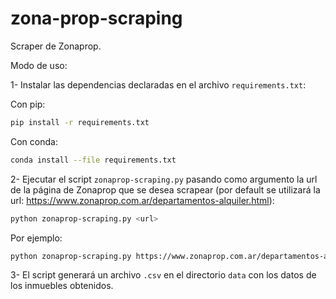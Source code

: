 # zona-prop-scraping

Scraper de Zonaprop.

Modo de uso:

1- Instalar las dependencias declaradas en el archivo `requirements.txt`:

Con pip:

```bash
pip install -r requirements.txt
```

Con conda:

```bash
conda install --file requirements.txt
```

2- Ejecutar el script `zonaprop-scraping.py` pasando como argumento la url de la página de Zonaprop que se desea scrapear (por default se utilizará la url: https://www.zonaprop.com.ar/departamentos-alquiler.html):

```bash
python zonaprop-scraping.py <url>
```

Por ejemplo:

```bash
python zonaprop-scraping.py https://www.zonaprop.com.ar/departamentos-alquiler.html
```

3- El script generará un archivo `.csv` en el directorio `data` con los datos de los inmuebles obtenidos.
